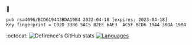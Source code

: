 🔑
```
pub rsa4096/BCD619443BDA19B4 2022-04-18 [expires: 2023-04-18]
Key fingerprint = C02D 33B6 5AC5 B2EE 6AE3  AC5F BCD6 1944 3BDA 19B4
```
:octocat:
![Defirence's GitHub stats](https://github-readme-stats.vercel.app/api?username=defirence&show_icons=true&theme=dark)
[![Languages](https://github-readme-stats.vercel.app/api/top-langs/?username=defirence&layout=compact&theme=dark)](https://github.com/anuraghazra/github-readme-stats)
